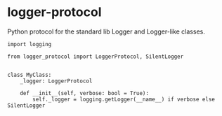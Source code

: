 # logger-protocol
Python protocol for the standard lib Logger and Logger-like classes.

```
import logging

from logger_protocol import LoggerProtocol, SilentLogger


class MyClass:
    _logger: LoggerProtocol

    def __init__(self, verbose: bool = True):
        self._logger = logging.getLogger(__name__) if verbose else SilentLogger
```